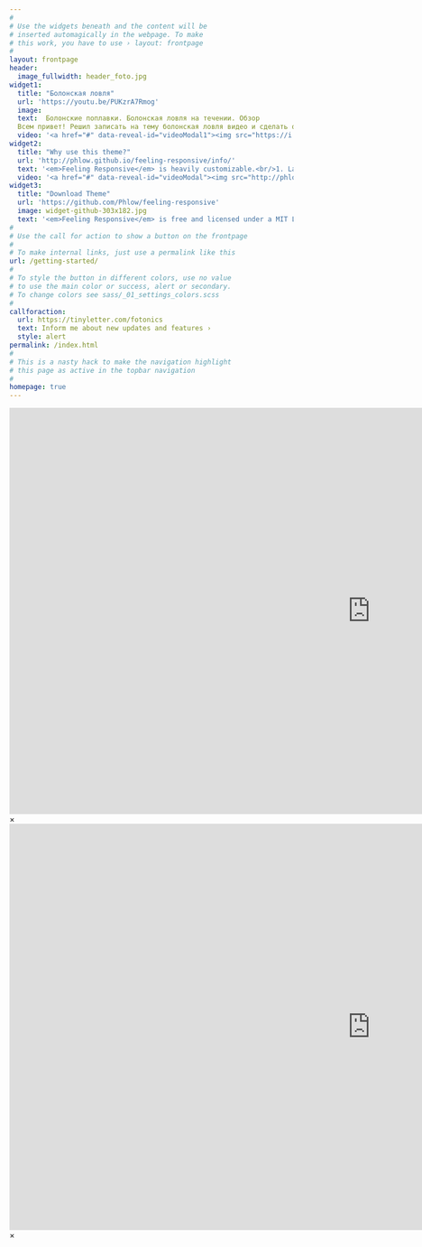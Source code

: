 ```yaml
---
#
# Use the widgets beneath and the content will be
# inserted automagically in the webpage. To make
# this work, you have to use › layout: frontpage
#
layout: frontpage
header:
  image_fullwidth: header_foto.jpg
widget1:
  title: "Болонская ловля"
  url: 'https://youtu.be/PUKzrA7Rmog'
  image: 
  text:  Болонские поплавки. Болонская ловля на течении. Обзор
  Всем привет! Решил записать на тему болонская ловля видео и сделать обзор про болонские поплавки, какие есть в моем арсенале. Рыбалка на болонский поплавок очень добычливая, хотя для многих ловля на болонскую удочку это состояние души. болонская удочка как универсальная поплавочная удочка применяется не только на реке, но и на стояке.болонская оснастка является очень простой, монтаж которой вы можете посмотреть на канале anglergold.tv. ловля на поплавок является консервативным способом ловли. болонская ловля на течении как любая ловля на поплавочную удочку требует подготовки рыболова, о чем также я рассказываю на канале...'
  video: '<a href="#" data-reveal-id="videoModal1"><img src="https://i.ytimg.com/vi/PUKzrA7Rmog/sddefault.jpg" width="302" height="182" alt=""/></a>'
widget2:
  title: "Why use this theme?"
  url: 'http://phlow.github.io/feeling-responsive/info/'
  text: '<em>Feeling Responsive</em> is heavily customizable.<br/>1. Language-Support :)<br/>2. Optimized for speed and it&#39;s responsive.<br/>3. Built on <a href="http://foundation.zurb.com/">Foundation Framework</a>.<br/>4. Seven different Headers.<br/>5. Customizable navigation, footer,...'
  video: '<a href="#" data-reveal-id="videoModal"><img src="http://phlow.github.io/feeling-responsive/images/start-video-feeling-responsive-302x182.jpg" width="302" height="182" alt=""/></a>'
widget3:
  title: "Download Theme"
  url: 'https://github.com/Phlow/feeling-responsive'
  image: widget-github-303x182.jpg
  text: '<em>Feeling Responsive</em> is free and licensed under a MIT License. Make it your own and start building. Grab the <a href="https://github.com/Phlow/feeling-responsive/tree/bare-bones-version">Bare-Bones-Version</a> for a fresh start or learn how to use it with the <a href="https://github.com/Phlow/feeling-responsive/tree/gh-pages">education-version</a> with sample posts and images. Then tell me via Twitter <a href="http://twitter.com/phlow">@phlow</a>.'
#
# Use the call for action to show a button on the frontpage
#
# To make internal links, just use a permalink like this
url: /getting-started/
#
# To style the button in different colors, use no value
# to use the main color or success, alert or secondary.
# To change colors see sass/_01_settings_colors.scss
#
callforaction:
  url: https://tinyletter.com/fotonics
  text: Inform me about new updates and features ›
  style: alert
permalink: /index.html
#
# This is a nasty hack to make the navigation highlight
# this page as active in the topbar navigation
#
homepage: true
---
```


<div id="videoModal1" class="reveal-modal large" data-reveal="">
  <div class="flex-video widescreen vimeo" style="display: block;">
    <iframe width="1280" height="720" src="https://www.youtube.com/embed/PUKzrA7Rmog" frameborder="0" allowfullscreen></iframe>
  </div>
  <a class="close-reveal-modal">&#215;</a>
</div>
<div id="videoModal" class="reveal-modal large" data-reveal="">
  <div class="flex-video widescreen vimeo" style="display: block;">
    <iframe width="1280" height="720" src="https://www.youtube.com/embed/aHLPi4VObmo" frameborder="0" allowfullscreen></iframe>
  </div>
  <a class="close-reveal-modal">&#215;</a>
</div>